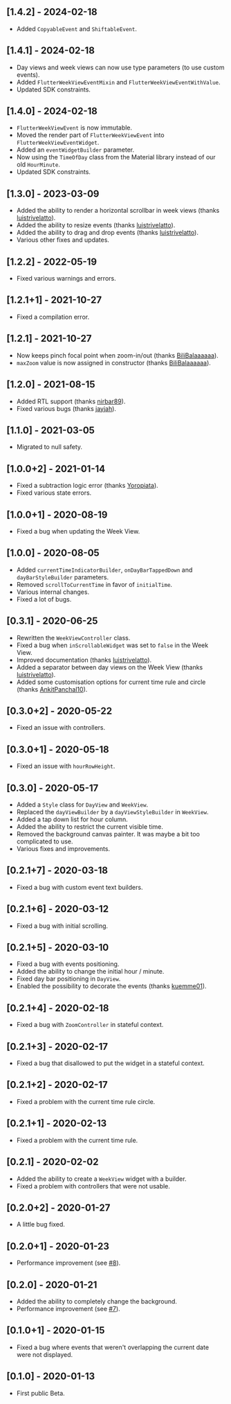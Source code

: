 ## [1.4.2] - 2024-02-18

* Added `CopyableEvent` and `ShiftableEvent`.

## [1.4.1] - 2024-02-18

* Day views and week views can now use type parameters (to use custom events).
* Added `FlutterWeekViewEventMixin` and `FlutterWeekViewEventWithValue`.
* Updated SDK constraints.

## [1.4.0] - 2024-02-18

* `FlutterWeekViewEvent` is now immutable.
* Moved the render part of `FlutterWeekViewEvent` into `FlutterWeekViewEventWidget`.
* Added an `eventWidgetBuilder` parameter.
* Now using the `TimeOfDay` class from the Material library instead of our old `HourMinute`.
* Updated SDK constraints.

## [1.3.0] - 2023-03-09

* Added the ability to render a horizontal scrollbar in week views (thanks [luistrivelatto](https://github.com/luistrivelatto)).
* Added the ability to resize events (thanks [luistrivelatto](https://github.com/luistrivelatto)).
* Added the ability to drag and drop events (thanks [luistrivelatto](https://github.com/luistrivelatto)).
* Various other fixes and updates.

## [1.2.2] - 2022-05-19

* Fixed various warnings and errors.

## [1.2.1+1] - 2021-10-27

* Fixed a compilation error.

## [1.2.1] - 2021-10-27

* Now keeps pinch focal point when zoom-in/out (thanks [BiliBalaaaaaa](https://github.com/BiliBalaaaaaa)).
* `maxZoom` value is now assigned in constructor (thanks [BiliBalaaaaaa](https://github.com/BiliBalaaaaaa)).

## [1.2.0] - 2021-08-15

* Added RTL support (thanks [nirbar89](https://github.com/nirbar89)).
* Fixed various bugs (thanks [jayjah](https://github.com/jayjah)).

## [1.1.0] - 2021-03-05

* Migrated to null safety.

## [1.0.0+2] - 2021-01-14

* Fixed a subtraction logic error (thanks [Yoropiata](https://github.com/Yoropiata)).
* Fixed various state errors.

## [1.0.0+1] - 2020-08-19

* Fixed a bug when updating the Week View.

## [1.0.0] - 2020-08-05

* Added `currentTimeIndicatorBuilder`, `onDayBarTappedDown` and `dayBarStyleBuilder` parameters.
* Removed `scrollToCurrentTime` in favor of `initialTime`.
* Various internal changes.
* Fixed a lot of bugs.

## [0.3.1] - 2020-06-25

* Rewritten the `WeekViewController` class.
* Fixed a bug when `inScrollableWidget` was set to `false` in the Week View.
* Improved documentation (thanks [luistrivelatto](https://github.com/luistrivelatto)).
* Added a separator between day views on the Week View (thanks [luistrivelatto](https://github.com/luistrivelatto)).
* Added some customisation options for current time rule and circle (thanks [AnkitPanchal10](https://github.com/AnkitPanchal10)).

## [0.3.0+2] - 2020-05-22

* Fixed an issue with controllers.

## [0.3.0+1] - 2020-05-18

* Fixed an issue with `hourRowHeight`.

## [0.3.0] - 2020-05-17

* Added a `Style` class for `DayView` and `WeekView`.
* Replaced the `dayViewBuilder` by a `dayViewStyleBuilder` in `WeekView`.
* Added a tap down list for hour column.
* Added the ability to restrict the current visible time.
* Removed the background canvas painter. It was maybe a bit too complicated to use.
* Various fixes and improvements.

## [0.2.1+7] - 2020-03-18

* Fixed a bug with custom event text builders.

## [0.2.1+6] - 2020-03-12

* Fixed a bug with initial scrolling.

## [0.2.1+5] - 2020-03-10

* Fixed a bug with events positioning.
* Added the ability to change the initial hour / minute.
* Fixed day bar positioning in `DayView`.
* Enabled the possibility to decorate the events (thanks [kuemme01](https://github.com/kuemme01)).

## [0.2.1+4] - 2020-02-18

* Fixed a bug with `ZoomController` in stateful context.

## [0.2.1+3] - 2020-02-17

* Fixed a bug that disallowed to put the widget in a stateful context.

## [0.2.1+2] - 2020-02-17

* Fixed a problem with the current time rule circle.

## [0.2.1+1] - 2020-02-13

* Fixed a problem with the current time rule.

## [0.2.1] - 2020-02-02

* Added the ability to create a `WeekView` widget with a builder.
* Fixed a problem with controllers that were not usable.

## [0.2.0+2] - 2020-01-27

* A little bug fixed.

## [0.2.0+1] - 2020-01-23

* Performance improvement (see [#8](https://github.com/Skyost/FlutterWeekView/issues/8)).

## [0.2.0] - 2020-01-21

* Added the ability to completely change the background.
* Performance improvement (see [#7](https://github.com/Skyost/FlutterWeekView/issues/7)).

## [0.1.0+1] - 2020-01-15

* Fixed a bug where events that weren't overlapping the current date were not displayed.

## [0.1.0] - 2020-01-13

* First public Beta.
